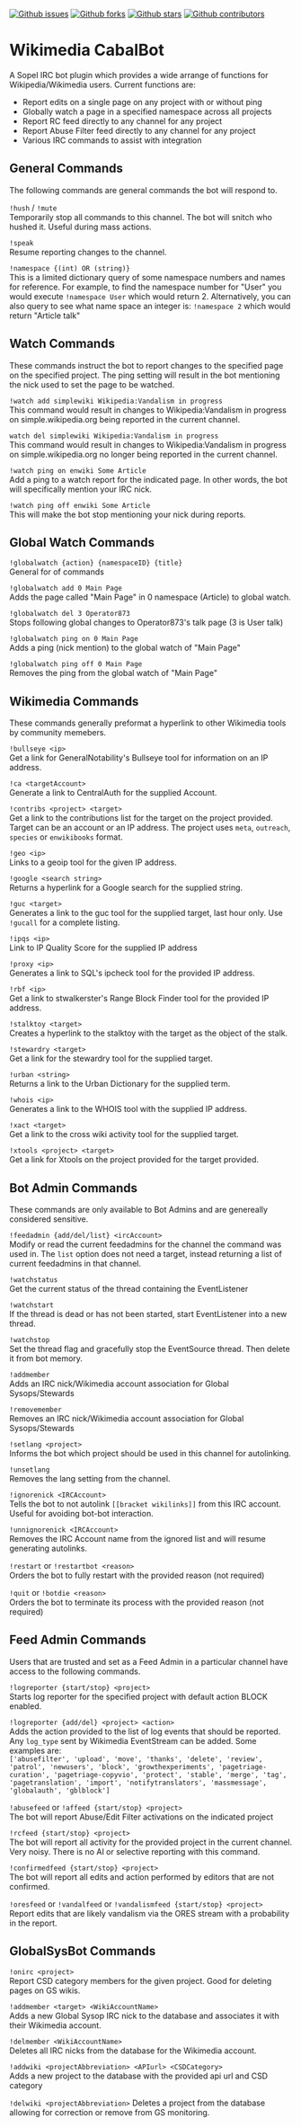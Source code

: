 [![Github issues](https://img.shields.io/github/issues/Operator873/CabalBot?style=for-the-badge)](https://github.com/Operator873/CabalBot/issues)
[![Github forks](https://img.shields.io/github/forks/Operator873/CabalBot?style=for-the-badge)](https://github.com/Operator873/CabalBot/metwork)
[![Github stars](https://img.shields.io/github/stars/Operator873/CabalBot?style=for-the-badge)](https://github.com/Operator873/CabalBot/stargazers)
[![Github contributors](https://img.shields.io/github/contributors/Operator873/CabalBot?style=for-the-badge)](https://github.com/Operator873/CabalBot/graphs/contributors)

# Wikimedia CabalBot #
A Sopel IRC bot plugin which provides a wide arrange of functions for Wikipedia/Wikimedia users. Current functions are:
* Report edits on a single page on any project with or without ping
* Globally watch a page in a specified namespace across all projects
* Report RC feed directly to any channel for any project
* Report Abuse Filter feed directly to any channel for any project
* Various IRC commands to assist with integration

## General Commands ##
The following commands are general commands the bot will respond to.

```!hush``` / ```!mute```  
Temporarily stop all commands to this channel. The bot will snitch who hushed it. Useful during mass actions.

```!speak```  
Resume reporting changes to the channel.

```!namespace {(int) OR (string)}```  
This is a limited dictionary query of some namespace numbers and names for reference. For example, to find the namespace number for "User" you would execute `!namespace User` which would return 2. Alternatively, you can also query to see what name space an integer is: `!namespace 2` which would return "Article talk"

## Watch Commands ##
These commands instruct the bot to report changes to the specified page on the specified project. The ping setting will 
result in the bot mentioning the nick used to set the page to be watched.

```!watch add simplewiki Wikipedia:Vandalism in progress```  
This command would result in changes to Wikipedia:Vandalism in progress on simple.wikipedia.org being reported in the current channel.

```watch del simplewiki Wikipedia:Vandalism in progress```  
This command would result in changes to Wikipedia:Vandalism in progress on simple.wikipedia.org no longer being reported in the current channel.

```!watch ping on enwiki Some Article```  
Add a ping to a watch report for the indicated page. In other words, the bot will specifically mention your IRC nick.

```!watch ping off enwiki Some Article```  
This will make the bot stop mentioning your nick during reports.

## Global Watch Commands ##
```!globalwatch {action} {namespaceID} {title}```  
General for of commands

```!globalwatch add 0 Main Page```  
Adds the page called "Main Page" in 0 namespace (Article) to global watch.

```!globalwatch del 3 Operator873```  
Stops following global changes to Operator873's talk page (3 is User talk)

```!globalwatch ping on 0 Main Page```  
Adds a ping (nick mention) to the global watch of "Main Page"

```!globalwatch ping off 0 Main Page```  
Removes the ping from the global watch of "Main Page"

## Wikimedia Commands ##
These commands generally preformat a hyperlink to other Wikimedia tools by community memebers.

```!bullseye <ip>```  
Get a link for GeneralNotability's Bullseye tool for information on an IP address.

```!ca <targetAccount>```  
Generate a link to CentralAuth for the supplied Account.

```!contribs <project> <target>```  
Get a link to the contributions list for the target on the project provided. Target can be an account or an IP address. The project uses `meta`, `outreach`, `species` or `enwikibooks` format.

```!geo <ip>```  
Links to a geoip tool for the given IP address.

```!google <search string>```    
Returns a hyperlink for a Google search for the supplied string.

```!guc <target>```  
Generates a link to the guc tool for the supplied target, last hour only. Use `!gucall` for a complete listing.

```!ipqs <ip>```  
Link to IP Quality Score for the supplied IP address

```!proxy <ip>```  
Generates a link to SQL's ipcheck tool for the provided IP address.

```!rbf <ip>```  
Get a link to stwalkerster's Range Block Finder tool for the provided IP address.

```!stalktoy <target>```  
Creates a hyperlink to the stalktoy with the target as the object of the stalk.

```!stewardry <target>```  
Get a link for the stewardry tool for the supplied target.

```!urban <string>```  
Returns a link to the Urban Dictionary for the supplied term.

```!whois <ip>```  
Generates a link to the WHOIS tool with the supplied IP address.

```!xact <target>```  
Get a link to the cross wiki activity tool for the supplied target.

```!xtools <project> <target>```  
Get a link for Xtools on the project provided for the target provided.

## Bot Admin Commands ##
These commands are only available to Bot Admins and are genereally considered sensitive.

```!feedadmin {add/del/list} <ircAccount>```  
Modify or read the current feedadmins for the channel the command was used in. The `list` option does not need a target, 
instead returning a list of current feedadmins in that channel.

```!watchstatus```  
Get the current status of the thread containing the EventListener

```!watchstart```  
If the thread is dead or has not been started, start EventListener into a new thread.

```!watchstop```  
Set the thread flag and gracefully stop the EventSource thread. Then delete it from bot memory.

```!addmember```  
Adds an IRC nick/Wikimedia account association for Global Sysops/Stewards

```!removemember```   
Removes an IRC nick/Wikimedia account association for Global Sysops/Stewards

```!setlang <project>```  
Informs the bot which project should be used in this channel for autolinking.

```!unsetlang```    
Removes the lang setting from the channel.

```!ignorenick <IRCAccount>```  
Tells the bot to not autolink `[[bracket wikilinks]]` from this IRC account. Useful for avoiding bot-bot interaction.

```!unnignorenick <IRCAccount>```  
Removes the IRC Account name from the ignored list and will resume generating autolinks.

```!restart``` or ```!restartbot <reason>```  
Orders the bot to fully restart with the provided reason (not required)

```!quit``` or ```!botdie <reason>```  
Orders the bot to terminate its process with the provided reason (not required)

## Feed Admin Commands ##
Users that are trusted and set as a Feed Admin in a particular channel have access to the following commands.

```!logreporter {start/stop} <project>```  
Starts log reporter for the specified project with default action BLOCK enabled.  

```!logreporter {add/del} <project> <action>```  
Adds the action provided to the list of log events that should be reported. Any `log_type` sent by Wikimedia EventStream can be added.
Some examples are:  
```['abusefilter', 'upload', 'move', 'thanks', 'delete', 'review', 'patrol', 'newusers', 'block', 'growthexperiments', 'pagetriage-curation', 'pagetriage-copyvio', 'protect', 'stable', 'merge', 'tag', 'pagetranslation', 'import', 'notifytranslators', 'massmessage', 'globalauth', 'gblblock']```

```!abusefeed``` or ```!affeed {start/stop} <project>```  
The bot will report Abuse/Edit Filter activations on the indicated project

```!rcfeed {start/stop} <project>```  
The bot will report all activity for the provided project in the current channel. Very noisy. There is no AI or selective reporting with this command.

```!confirmedfeed {start/stop} <project>```  
The bot will report all edits and action performed by editors that are not confirmed.

```!oresfeed``` or ```!vandalfeed``` or ```!vandalismfeed {start/stop} <project>```  
Report edits that are likely vandalism via the ORES stream with a probability in the report.

## GlobalSysBot Commands ##
```!onirc <project>```  
Report CSD category members for the given project. Good for deleting pages on GS wikis.  

```!addmember <target> <WikiAccountName>```  
Adds a new Global Sysop IRC nick to the database and associates it with their Wikimedia account.

```!delmember <WikiAccountName>```  
Deletes all IRC nicks from the database for the Wikimedia account. 

```!addwiki <projectAbbreviation> <APIurl> <CSDCategory>```  
Adds a new project to the database with the provided api url and CSD category

```!delwiki <projectAbbreviation>```
Deletes a project from the database allowing for correction or remove from GS monitoring.